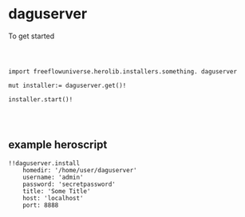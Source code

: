 # daguserver



To get started

```vlang



import freeflowuniverse.herolib.installers.something. daguserver

mut installer:= daguserver.get()!

installer.start()!




```

## example heroscript


```hero
!!daguserver.install
    homedir: '/home/user/daguserver'
    username: 'admin'
    password: 'secretpassword'
    title: 'Some Title'
    host: 'localhost'
    port: 8888

```


